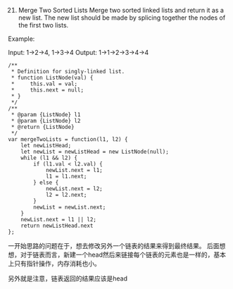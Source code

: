 21. Merge Two Sorted Lists
Merge two sorted linked lists and return it as a new list. The new list should be made by splicing together the nodes of the first two lists.

Example:

Input: 1->2->4, 1->3->4
Output: 1->1->2->3->4->4
```
/**
 * Definition for singly-linked list.
 * function ListNode(val) {
 *     this.val = val;
 *     this.next = null;
 * }
 */
/**
 * @param {ListNode} l1
 * @param {ListNode} l2
 * @return {ListNode}
 */
var mergeTwoLists = function(l1, l2) {
    let newListHead;
    let newList = newListHead = new ListNode(null);
    while (l1 && l2) {
        if (l1.val < l2.val) {
            newList.next = l1;
            l1 = l1.next;
        } else {
            newList.next = l2;
            l2 = l2.next;
        }
        newList = newList.next;
    }
    newList.next = l1 || l2;
    return newListHead.next
};
```
一开始思路的问题在于，想去修改另外一个链表的结果来得到最终结果。
后面想想，对于链表而言，新建一个head然后来链接每个链表的元素也是一样的，基本上只有指针操作，内存消耗也小。

另外就是注意，链表返回的结果应该是head